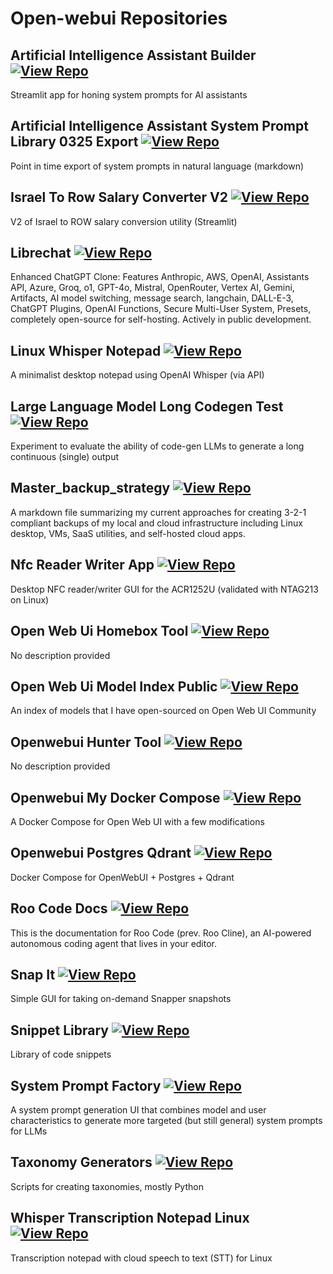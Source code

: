 # Open-webui Repositories

## Artificial Intelligence Assistant Builder [![View Repo](https://img.shields.io/badge/view-repo-green)](https://github.com/danielrosehill/AI-Assistant-Builder)
Streamlit app for honing system prompts for AI assistants

## Artificial Intelligence Assistant System Prompt Library 0325 Export [![View Repo](https://img.shields.io/badge/view-repo-green)](https://github.com/danielrosehill/AI-Assistant-System-Prompt-Library-0325-Export)
Point in time export of system prompts in natural language (markdown)

## Israel To Row Salary Converter V2 [![View Repo](https://img.shields.io/badge/view-repo-green)](https://github.com/danielrosehill/Israel-To-ROW-Salary-Converter-V2)
V2 of Israel to ROW salary conversion utility (Streamlit)

## Librechat [![View Repo](https://img.shields.io/badge/view-repo-green)](https://github.com/danielrosehill/LibreChat)
Enhanced ChatGPT Clone: Features Anthropic, AWS, OpenAI, Assistants API, Azure, Groq, o1, GPT-4o, Mistral, OpenRouter, Vertex AI, Gemini, Artifacts, AI model switching, message search, langchain, DALL-E-3, ChatGPT Plugins, OpenAI Functions, Secure Multi-User System, Presets, completely open-source for self-hosting. Actively in public development.

## Linux Whisper Notepad [![View Repo](https://img.shields.io/badge/view-repo-green)](https://github.com/danielrosehill/Linux-Whisper-Notepad)
A minimalist desktop notepad using OpenAI Whisper (via API)

## Large Language Model Long Codegen Test [![View Repo](https://img.shields.io/badge/view-repo-green)](https://github.com/danielrosehill/LLM-Long-Codegen-Test)
Experiment to evaluate the ability of code-gen LLMs to generate a long continuous (single) output

## Master_backup_strategy [![View Repo](https://img.shields.io/badge/view-repo-green)](https://github.com/danielrosehill/Master_Backup_Strategy)
A markdown file summarizing my current approaches for creating 3-2-1 compliant backups of my local and cloud infrastructure including Linux desktop, VMs, SaaS utilities, and self-hosted cloud apps.

## Nfc Reader Writer App [![View Repo](https://img.shields.io/badge/view-repo-green)](https://github.com/danielrosehill/NFC-Reader-Writer-App)
Desktop NFC reader/writer GUI for the ACR1252U (validated with NTAG213 on Linux)

## Open Web Ui Homebox Tool [![View Repo](https://img.shields.io/badge/view-repo-green)](https://github.com/danielrosehill/Open-Web-UI-Homebox-Tool)
No description provided

## Open Web Ui Model Index Public [![View Repo](https://img.shields.io/badge/view-repo-green)](https://github.com/danielrosehill/Open-Web-UI-Model-Index-Public)
An index of models that I have open-sourced on Open Web UI Community

## Openwebui Hunter Tool [![View Repo](https://img.shields.io/badge/view-repo-green)](https://github.com/danielrosehill/Openwebui-Hunter-Tool)
No description provided

## Openwebui My Docker Compose [![View Repo](https://img.shields.io/badge/view-repo-green)](https://github.com/danielrosehill/OpenWebUI-My-Docker-Compose)
A Docker Compose for Open Web UI with a few modifications

## Openwebui Postgres Qdrant [![View Repo](https://img.shields.io/badge/view-repo-green)](https://github.com/danielrosehill/OpenWebUI-Postgres-Qdrant)
Docker Compose for OpenWebUI + Postgres + Qdrant

## Roo Code Docs [![View Repo](https://img.shields.io/badge/view-repo-green)](https://github.com/danielrosehill/Roo-Code-Docs)
This is the documentation for Roo Code (prev. Roo Cline), an AI-powered autonomous coding agent that lives in your editor.

## Snap It [![View Repo](https://img.shields.io/badge/view-repo-green)](https://github.com/danielrosehill/Snap-It)
Simple GUI for taking on-demand Snapper snapshots

## Snippet Library [![View Repo](https://img.shields.io/badge/view-repo-green)](https://github.com/danielrosehill/Snippet-Library)
Library of code snippets

## System Prompt Factory [![View Repo](https://img.shields.io/badge/view-repo-green)](https://github.com/danielrosehill/System-Prompt-Factory)
A system prompt generation UI that combines model and user characteristics to generate more targeted (but still general) system prompts for LLMs

## Taxonomy Generators [![View Repo](https://img.shields.io/badge/view-repo-green)](https://github.com/danielrosehill/Taxonomy-Generators)
Scripts for creating taxonomies, mostly Python

## Whisper Transcription Notepad Linux [![View Repo](https://img.shields.io/badge/view-repo-green)](https://github.com/danielrosehill/Whisper-Transcription-Notepad-Linux)
Transcription notepad with cloud speech to text (STT) for Linux

